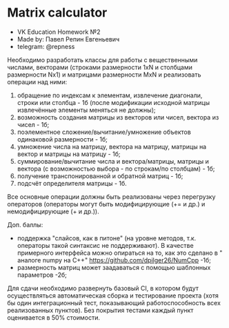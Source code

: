 # Matrix calculator
- VK Education Homework №2
- Made by: Павел Репин Евгеньевич
- telegram: @repness


Необходимо разработать классы для работы с вещественными числами, векторами (строками размерности 1xN и столбцами размерности Nx1) и матрицами размерности MxN и реализовать операции над ними:
1) обращение по индексам к элементам, извлечение диагонали, строки или столбца - 1б (после модификации исходной матрицы извлечённые элементы меняться не должны);
2) возможность создания матрицы из векторов или чисел, вектора из чисел - 1б;
3) поэлементное сложение/вычитание/умножение объектов одинаковой размерности - 1б;
4) умножение числа на матрицу, вектора на матрицу, матрицы на вектор и матрицы на матрицу - 1б;
5) суммирование/вычитание числа и вектора/матрицы, матрицы и вектора (с возможностью выбора - по строкам/по столбцам) - 1б;
6) получение транспонированной и обратной матриц - 1б;
7) подсчёт определителя матрицы - 1б.

Все основные операции должны быть реализованы через перегрузку операторов (операторы могут быть модифицирующие (+= и др.) и немодифицирующие (+ и др.)).

Доп. баллы:
- поддержка "слайсов, как в питоне" (на уровне методов, т.к. операторы такой синтаксис не поддерживают). В качестве примерного интерфейса можно опираться на то, как это сделано в " аналоге numpy на C++" https://github.com/dpilger26/NumCpp -1б;
- размерность матриц может зaадаваться с помощью шаблонных параметров -2б;

Для сдачи необходимо развернуть базовый CI, в котором будут осуществляться автоматическая сборка и тестирование проекта (хотя бы один интеграционный тест, показывающий работоспособность всех реализованных пунктов). Без покрытия тестами каждый пункт оценивается в 50% стоимости.